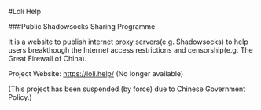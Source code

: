 #Loli Help

###Public Shadowsocks Sharing Programme

It is a website to publish internet proxy servers(e.g. Shadowsocks) to help users breakthough the Internet access restrictions and censorship(e.g. The Great Firewall of China).

Project Website: https://loli.help/ (No longer available)

(This project has been suspended (by force) due to Chinese Government Policy.)
